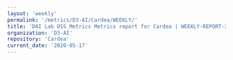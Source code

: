```yaml
---
layout: 'weekly'
permalink: '/metrics/D3-AI/Cardea/WEEKLY/'
title: 'DAI Lab OSS Metrics Metrics report for Cardea | WEEKLY-REPORT-2020-05-17'
organization: 'D3-AI'
repository: 'Cardea'
current_date: '2020-05-17'
---
```

